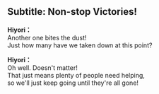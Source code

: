 # 

  
## Subtitle: Non-stop Victories!
  
**Hiyori：**  
Another one bites the dust!  
Just how many have we taken down at this point?  
  
**Hiyori：**  
Oh well. Doesn't matter!  
That just means plenty of people need helping,  
so we'll just keep going until they're all gone!  
